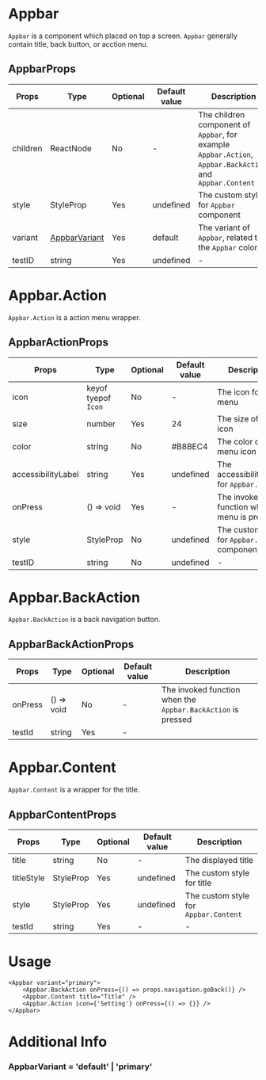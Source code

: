 # Appbar

`Appbar` is a component which placed on top a screen. `Appbar` generally contain title, back button, or acction menu.

## AppbarProps

| Props    | Type                                              | Optional | Default value | Description                                                                                                |
| -------- | ------------------------------------------------- | -------- | ------------- | ---------------------------------------------------------------------------------------------------------- |
| children | ReactNode                                         | No       | -             | The children component of `Appbar`, for example `Appbar.Action`, `Appbar.BackAction`, and `Appbar.Content` |
| style    | StyleProp<ViewStyle>                              | Yes      | undefined     | The custom style for `Appbar` component                                                                    |
| variant  | [AppbarVariant](#appbarvariant--default--primary) | Yes      | default       | The variant of `Appbar`, related to the `Appbar` color                                                     |
| testID   | string                                            | Yes      | undefined     | -                                                                                                          |

# Appbar.Action

`Appbar.Action` is a action menu wrapper.

## AppbarActionProps

| Props              | Type                 | Optional | Default value | Description                                    |
| ------------------ | -------------------- | -------- | ------------- | ---------------------------------------------- |
| icon               | keyof tyepof `Icon`  | No       | -             | The icon for menu                              |
| size               | number               | Yes      | 24            | The size of menu icon                          |
| color              | string               | No       | #B8BEC4       | The color of menu icon                         |
| accessibilityLabel | string               | Yes      | undefined     | The accessibilityLabel for `Appbar.Action`     |
| onPress            | () => void           | Yes      | -             | The invoked function when menu is pressed      |
| style              | StyleProp<ViewStyle> | No       | undefined     | The custom style for `Appbar.Action` component |
| testID             | string               | No       | undefined     | -                                              |

# Appbar.BackAction

`Appbar.BackAction` is a back navigation button.

## AppbarBackActionProps

| Props   | Type       | Optional | Default value | Description                                                  |
| ------- | ---------- | -------- | ------------- | ------------------------------------------------------------ |
| onPress | () => void | No       | -             | The invoked function when the `Appbar.BackAction` is pressed |
| testId  | string     | Yes      | -             |

# Appbar.Content

`Appbar.Content` is a wrapper for the title.

## AppbarContentProps

| Props      | Type                 | Optional | Default value | Description                           |
| ---------- | -------------------- | -------- | ------------- | ------------------------------------- |
| title      | string               | No       | -             | The displayed title                   |
| titleStyle | StyleProp<TextStyle> | Yes      | undefined     | The custom style for title            |
| style      | StyleProp<ViewStyle> | Yes      | undefined     | The custom style for `Appbar.Content` |
| testId     | string               | Yes      | -             | -                                     |

# Usage

```
<Appbar variant="primary">
    <Appbar.BackAction onPress={() => props.navigation.goBack()} />
    <Appbar.Content title="Title" />
    <Appbar.Action icon={'Setting'} onPress={() => {}} />
</Appbar>
```

# Additional Info

### AppbarVariant = 'default' | 'primary'
